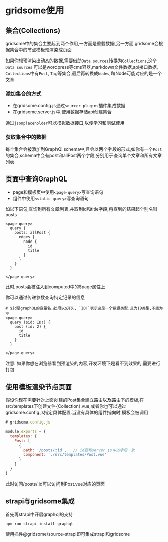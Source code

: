 # gridsome使用

## 集合(Collections)

gridsome中的集合主要起到两个作用,一方面是重载数据,另一方面,gridsome会根据集合中的节点模板预渲染成页面

如果你想预渲染出动态的数据,需要借助`Data sources`转换为`Collections`,这个`Data sources` 可以是wordpress等cms容器,markdown文件数据,api接口数据, `Collections`中有`Post`, `Tag`等集合,最后再转换成`Nodes`,每Node可能对应的是一个文章

### 添加集合的方式

- 在gridsome.config.js通过`sourcer plugins`插件集成数据
- 在gridsome.server.js中,使用数据存储api创建集合

通过`jsonplaceholder`可以模拟数据接口,以便学习和测试使用

### 获取集合中的数据

每个集合会被添加到GraphQl schema中,且会以两个字段的形式,如你有一个`Post`的集合,schema中会有post和allPost两个字段,分别用于查询单个文章和所有文章列表

## 页面中查询GraphQL

- page和模板页中使用`<page-query>`写查询语句
- 组件中使用`<static-query>`写查询语句

如以下语句,查询到所有文章列表,并取到id和title字段,将查到的结果起个别名叫posts

```vue
<page-query>
  query {
    posts: allPost {
      edges {
        node {
          id
          title
        }
      }
    }
  }

</page-query>
```

此时,posts会被注入到computed中的$page属性上

你可以通过传递参数查询特定记录的信息
```vue
# $id是graphQL的变量名,必须以$开头, `ID!`表示这是一个数据类型,且为ID类型,不能为空
<page-query>
  query ($id: ID!) {
    post (id: 2) {
      id
      title
    }
  }

</page-query>
```

注意: 如果你想在浏览器看到预渲染的内容,开发环境下是看不到效果的,需要进行打包

## 使用模板渲染节点页面

假设你现在需要针对上面创建的Post集合建立路由以及路由下的模板,在src/templates下创建文件{Collection}.vue,或者你也可以通过gridsome.config.js指定具体配置.当没有具体的组件指向时,模板会被调用

```javascript
# gridsome.config.js

module.exports = {
  templates: {
    Post: [
      {
        path: '/posts/:id',   // id要和server.js中的字段一致
        component: './src/templates/Post.vue'
      }
    ]
  }
}

```

此时访问/posts/:id可以访问到Post.vue对应的页面


## strapi与gridsome集成

首先再strapi中开启graphql的支持
```bash
npm run strapi install graphql
```

使用插件@gridsome/source-strapi即可集成strapi和gridsome


